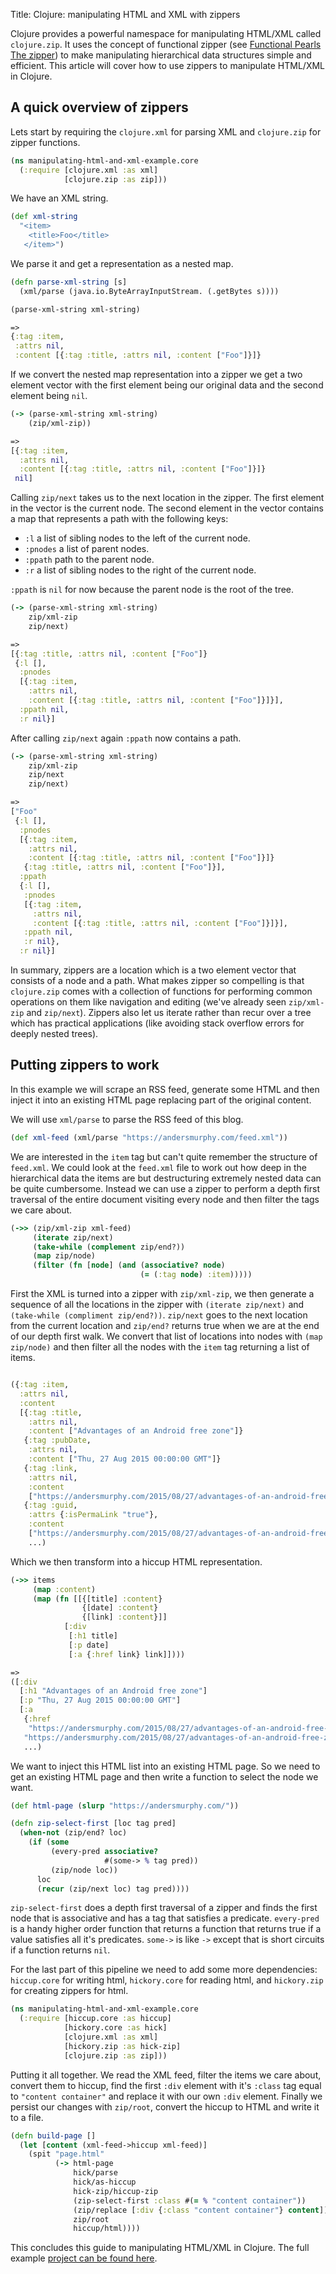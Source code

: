 Title: Clojure: manipulating HTML and XML with zippers

Clojure provides a powerful namespace for manipulating HTML/XML called
`clojure.zip`. It uses the concept of functional zipper (see [Functional Pearls The zipper](http://gallium.inria.fr/~huet/PUBLIC/zip.pdf)) to make manipulating hierarchical data structures simple and efficient. This article will cover how to use zippers to manipulate HTML/XML in Clojure.

## A quick overview of zippers

Lets start by requiring the `clojure.xml` for parsing XML and `clojure.zip` for zipper functions.

```clojure
(ns manipulating-html-and-xml-example.core
  (:require [clojure.xml :as xml]
            [clojure.zip :as zip]))
```

We have an XML string.

```clojure
(def xml-string
  "<item>
    <title>Foo</title>
   </item>")
```

We parse it and get a representation as a nested map.

```clojure
(defn parse-xml-string [s]
  (xml/parse (java.io.ByteArrayInputStream. (.getBytes s))))

(parse-xml-string xml-string)

=>
{:tag :item,
 :attrs nil,
 :content [{:tag :title, :attrs nil, :content ["Foo"]}]}
```

If we convert the nested map representation into a zipper we get a two element vector with the first element being our original data and the second element being `nil`.

```clojure
(-> (parse-xml-string xml-string)
    (zip/xml-zip))

=>
[{:tag :item,
  :attrs nil,
  :content [{:tag :title, :attrs nil, :content ["Foo"]}]}
 nil]
```

Calling `zip/next` takes us to the next location in the zipper. The first element in the vector is the current node. The second element in the vector contains a map that represents a path with the following keys:

- `:l` a list of sibling nodes to the left of the current node.
- `:pnodes` a list of parent nodes.
- `:ppath` path to the parent node.
- `:r` a list of sibling nodes to the right of the current node.

`:ppath` is `nil` for now because the parent node is the root of the tree.

```clojure
(-> (parse-xml-string xml-string)
    zip/xml-zip
    zip/next)

=>
[{:tag :title, :attrs nil, :content ["Foo"]}
 {:l [],
  :pnodes
  [{:tag :item,
    :attrs nil,
    :content [{:tag :title, :attrs nil, :content ["Foo"]}]}],
  :ppath nil,
  :r nil}]
```

After calling `zip/next` again `:ppath` now contains a path.

```clojure
(-> (parse-xml-string xml-string)
    zip/xml-zip
    zip/next
    zip/next)

=>
["Foo"
 {:l [],
  :pnodes
  [{:tag :item,
    :attrs nil,
    :content [{:tag :title, :attrs nil, :content ["Foo"]}]}
   {:tag :title, :attrs nil, :content ["Foo"]}],
  :ppath
  {:l [],
   :pnodes
   [{:tag :item,
     :attrs nil,
     :content [{:tag :title, :attrs nil, :content ["Foo"]}]}],
   :ppath nil,
   :r nil},
  :r nil}]
```

In summary, zippers are a location which is a two element vector that consists of a node and a path. What makes zipper so compelling is that `clojure.zip` comes with a collection of functions for performing common operations on them like navigation and editing (we've already seen `zip/xml-zip` and `zip/next`). Zippers also let us iterate rather than recur over a tree which has practical applications (like avoiding stack overflow errors for deeply nested trees).

## Putting zippers to work

In this example we will scrape an RSS feed, generate some HTML and then inject it into an existing HTML page replacing part of the original content.

We will use `xml/parse` to parse the RSS feed of this blog.

```clojure
(def xml-feed (xml/parse "https://andersmurphy.com/feed.xml"))
```

We are interested in the `item` tag but can't quite remember the structure of `feed.xml`. We could look at the `feed.xml` file to work out how deep in the hierarchical data the items are but destructuring extremely nested data can be quite cumbersome. Instead we can use a zipper to perform a depth first traversal of the entire document visiting every node and then filter the tags we care about.

```clojure
(->> (zip/xml-zip xml-feed)
     (iterate zip/next)
     (take-while (complement zip/end?))
     (map zip/node)
     (filter (fn [node] (and (associative? node)
                             (= (:tag node) :item)))))
```

First the XML is turned into a zipper with `zip/xml-zip`, we then generate a sequence of all the locations in the zipper with `(iterate zip/next)` and `(take-while (compliment zip/end?))`. `zip/next` goes to the next location from the current location and `zip/end?` returns true when we are at the end of our depth first walk. We convert that list of locations into nodes with  `(map zip/node)` and then filter all the nodes with the `item` tag returning a list of items.

```clojure

({:tag :item,
  :attrs nil,
  :content
  [{:tag :title,
    :attrs nil,
    :content ["Advantages of an Android free zone"]}
   {:tag :pubDate,
    :attrs nil,
    :content ["Thu, 27 Aug 2015 00:00:00 GMT"]}
   {:tag :link,
    :attrs nil,
    :content
    ["https://andersmurphy.com/2015/08/27/advantages-of-an-android-free-zone.html"]}
   {:tag :guid,
    :attrs {:isPermaLink "true"},
    :content
    ["https://andersmurphy.com/2015/08/27/advantages-of-an-android-free-zone.html"]}]}
    ...)
```

Which we then transform into a hiccup HTML representation.

```clojure
(->> items
     (map :content)
     (map (fn [[{[title] :content}
                {[date] :content}
                {[link] :content}]]
            [:div
             [:h1 title]
             [:p date]
             [:a {:href link} link]])))

=>
([:div
  [:h1 "Advantages of an Android free zone"]
  [:p "Thu, 27 Aug 2015 00:00:00 GMT"]
  [:a
   {:href
    "https://andersmurphy.com/2015/08/27/advantages-of-an-android-free-zone.html"}
   "https://andersmurphy.com/2015/08/27/advantages-of-an-android-free-zone.html"]]
   ...)
```

We want to inject this HTML list into an existing HTML page. So we need to get an existing HTML page and then write a function to select the node we want.

```clojure
(def html-page (slurp "https://andersmurphy.com/"))

(defn zip-select-first [loc tag pred]
  (when-not (zip/end? loc)
    (if (some
         (every-pred associative?
                     #(some-> % tag pred))
         (zip/node loc))
      loc
      (recur (zip/next loc) tag pred))))
```

`zip-select-first` does a depth first traversal of a zipper and finds the first node that is associative and has a tag that satisfies a predicate. `every-pred` is a handy higher order function that returns a function that returns true if a value satisfies all it's predicates. `some->` is like `->` except that is short circuits if a function returns `nil`.

For the last part of this pipeline we need to add some more dependencies: `hiccup.core` for writing html, `hickory.core` for reading html, and `hickory.zip` for creating zippers for html.

```clojure
(ns manipulating-html-and-xml-example.core
  (:require [hiccup.core :as hiccup]
            [hickory.core :as hick]
            [clojure.xml :as xml]
            [hickory.zip :as hick-zip]
            [clojure.zip :as zip]))
```

Putting it all together. We read the XML feed, filter the items we care about, convert them to hiccup, find the first `:div` element with it's `:class` tag equal to `"content container"` and replace it with our own `:div` element. Finally we persist our changes with `zip/root`, convert the hiccup to HTML and write it to a file.

```clojure
(defn build-page []
  (let [content (xml-feed->hiccup xml-feed)]
    (spit "page.html"
          (-> html-page
              hick/parse
              hick/as-hiccup
              hick-zip/hiccup-zip
              (zip-select-first :class #(= % "content container"))
              (zip/replace [:div {:class "content container"} content])
              zip/root
              hiccup/html))))
```

This concludes this guide to manipulating HTML/XML in Clojure. The full example [project can be found here](https://github.com/andersmurphy/clj-cookbook/tree/master/zippers/manipulating-html-and-xml-example).
